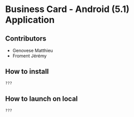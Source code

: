 # Business Card - Android (5.1) Application

## Contributors

- Genovese Matthieu
- Froment Jérémy

## How to install

```bash
???
```

## How to launch on local

```bash
???
```